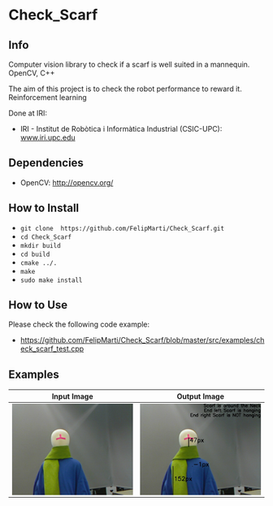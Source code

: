 # Check_Scarf

## Info
Computer vision library to check if a scarf is well suited in a mannequin. OpenCV, C++

The aim of this project is to check the robot performance to reward it. Reinforcement learning

Done at IRI:
* IRI - Institut de Robòtica i Informàtica Industrial (CSIC-UPC): www.iri.upc.edu


## Dependencies
* OpenCV: http://opencv.org/


## How to Install
* `git clone  https://github.com/FelipMarti/Check_Scarf.git`
* `cd Check_Scarf`
* `mkdir build`
* `cd build`
* `cmake ../.`
* `make`
* `sudo make install`


## How to Use
Please check the following code example:
* https://github.com/FelipMarti/Check_Scarf/blob/master/src/examples/check_scarf_test.cpp


## Examples 

Input Image | Output Image
------------ | -------------
<a href="url"><img src="images/input/img_01.jpg?raw=true" align="left" height="180" width="240" ></a> | <a href="url"><img src="images/output/img_out_01.jpg?raw=true" align="left" height="180" width="240" ></a>


